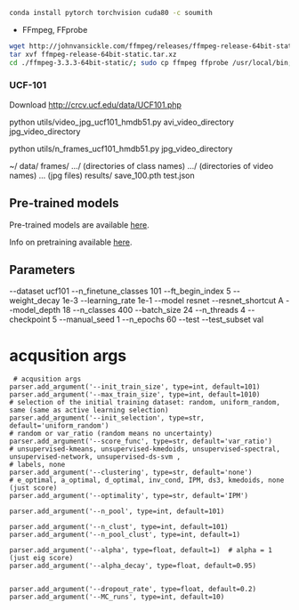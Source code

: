 ```bash
conda install pytorch torchvision cuda80 -c soumith
```

* FFmpeg, FFprobe

```bash
wget http://johnvansickle.com/ffmpeg/releases/ffmpeg-release-64bit-static.tar.xz
tar xvf ffmpeg-release-64bit-static.tar.xz
cd ./ffmpeg-3.3.3-64bit-static/; sudo cp ffmpeg ffprobe /usr/local/bin;
```


### UCF-101

Download http://crcv.ucf.edu/data/UCF101.php

python utils/video_jpg_ucf101_hmdb51.py avi_video_directory jpg_video_directory

python utils/n_frames_ucf101_hmdb51.py jpg_video_directory


~/
  data/
      frames/
        .../ (directories of class names)
          .../ (directories of video names)
            ... (jpg files)
    results/
      save_100.pth
    test.json


## Pre-trained models

Pre-trained models are available [here](https://drive.google.com/drive/folders/1zvl89AgFAApbH0At-gMuZSeQB_LpNP-M?usp=sharing). 

Info on pretraining available [here](https://github.com/kenshohara/3D-ResNets-PyTorch).


## Parameters

--dataset
ucf101
--n_finetune_classes
101
--ft_begin_index
5
--weight_decay
1e-3
--learning_rate
1e-1
--model
resnet
--resnet_shortcut
A
--model_depth
18
--n_classes
400
--batch_size
24
--n_threads
4
--checkpoint
5
--manual_seed
1
--n_epochs
60
--test
--test_subset
val
# acqusition args
     # acqusition args
    parser.add_argument('--init_train_size', type=int, default=101)
    parser.add_argument('--max_train_size', type=int, default=1010)
    # selection of the initial training dataset: random, uniform_random, same (same as active learning selection)
    parser.add_argument('--init_selection', type=str, default='uniform_random')
    # random or var_ratio (random means no uncertainty)
    parser.add_argument('--score_func', type=str, default='var_ratio')
    # unsupervised-kmeans, unsupervised-kmedoids, unsupervised-spectral, unsupervised-network, unsupervised-ds-svm ,
    # labels, none
    parser.add_argument('--clustering', type=str, default='none')
    # e_optimal, a_optimal, d_optimal, inv_cond, IPM, ds3, kmedoids, none (just score)
    parser.add_argument('--optimality', type=str, default='IPM')

    parser.add_argument('--n_pool', type=int, default=101)

    parser.add_argument('--n_clust', type=int, default=101)
    parser.add_argument('--n_pool_clust', type=int, default=1)

    parser.add_argument('--alpha', type=float, default=1)  # alpha = 1 (just eig score)
    parser.add_argument('--alpha_decay', type=float, default=0.95)


    parser.add_argument('--dropout_rate', type=float, default=0.2)
    parser.add_argument('--MC_runs', type=int, default=10)



